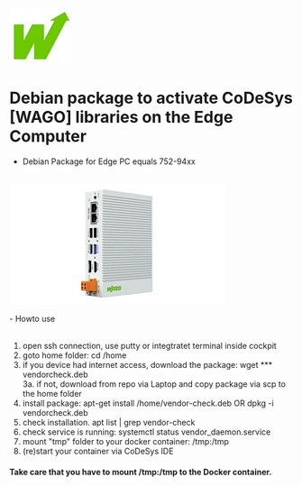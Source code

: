 <p align="left">
<img src="images/wago.png"
     alt="wago logo"
     title="wago logo"/>

# Debian package to activate CoDeSys [WAGO] libraries on the Edge Computer
- Debian Package for Edge PC equals 752-94xx<br><br>

</p>
<p align="left">
<img src="images/Edge-PC.jpg"
     alt="Edge-PC"
     title="Edge-PC"/>
</p>
- Howto use<br><br>

1.  open ssh connection, use putty or integtratet terminal inside cockpit<br>
2.  goto home folder: cd /home<br>
3.  if you device had internet access, download the package: wget *** vendorcheck.deb<br>
3a. if not, download from repo via Laptop and copy package via scp to the home folder<br>
4.  install package: apt-get install /home/vendor-check.deb  OR  dpkg -i vendorcheck.deb<br>
5.  check installation. apt list | grep vendor-check<br>
6.  check service is running: systemctl status vendor_daemon.service<br>
7.  mount "tmp" folder to your docker container: /tmp:/tmp<br>
8.  (re)start your container via CoDeSys IDE<br> 

<H4>Take care that you have to mount /tmp:/tmp to the Docker container.</H4>
<br>


